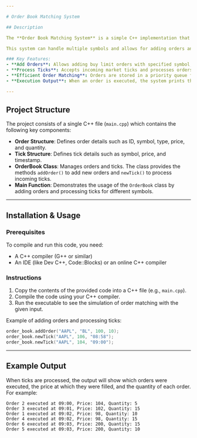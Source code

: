 ```yaml
---

# Order Book Matching System

## Description

The **Order Book Matching System** is a simple C++ implementation that simulates order matching in a financial trading system. The system manages buy limit orders and executes them based on incoming market price ticks. It utilizes a priority queue to maintain and match orders by price, ensuring that the highest priority orders (with the lowest price for buy orders) are executed first.

This system can handle multiple symbols and allows for adding orders and processing ticks in real-time.

### Key Features:
- **Add Orders**: Allows adding buy limit orders with specified symbol, price, and quantity.
- **Process Ticks**: Accepts incoming market ticks and processes orders that meet the execution conditions (e.g., a Buy Limit order is filled when the market price is equal to or less than the order price).
- **Efficient Order Matching**: Orders are stored in a priority queue for efficient matching and removal once executed.
- **Execution Output**: When an order is executed, the system prints the order ID, execution timestamp, price, and quantity to the console.

---
```


## Project Structure

The project consists of a single C++ file (`main.cpp`) which contains the following key components:

- **Order Structure**: Defines order details such as ID, symbol, type, price, and quantity.
- **Tick Structure**: Defines tick details such as symbol, price, and timestamp.
- **OrderBook Class**: Manages orders and ticks. The class provides the methods `addOrder()` to add new orders and `newTick()` to process incoming ticks.
- **Main Function**: Demonstrates the usage of the `OrderBook` class by adding orders and processing ticks for different symbols.

---

## Installation & Usage

### Prerequisites

To compile and run this code, you need:
- A C++ compiler (G++ or similar)
- An IDE (like Dev C++, Code::Blocks) or an online C++ compiler

### Instructions

1. Copy the contents of the provided code into a C++ file (e.g., `main.cpp`).
2. Compile the code using your C++ compiler.
3. Run the executable to see the simulation of order matching with the given input.

Example of adding orders and processing ticks:

```cpp
order_book.addOrder("AAPL", "BL", 100, 10); 
order_book.newTick("AAPL", 106, "08:58");
order_book.newTick("AAPL", 104, "09:00");
```

---

## Example Output

When ticks are processed, the output will show which orders were executed, the price at which they were filled, and the quantity of each order. For example:

```
Order 2 executed at 09:00, Price: 104, Quantity: 5
Order 3 executed at 09:01, Price: 102, Quantity: 15
Order 1 executed at 09:02, Price: 98, Quantity: 10
Order 4 executed at 09:02, Price: 98, Quantity: 15
Order 6 executed at 09:03, Price: 200, Quantity: 15
Order 5 executed at 09:03, Price: 200, Quantity: 10
```


